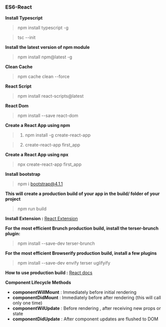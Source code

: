 ### ES6-React

**Install Typescript**

>npm install typescript -g

>tsc --init

**Install the latest version of npm module**

>npm install npm@latest -g

**Clean Cache**
> npm cache clean --force

**React Script**
> npm install react-scripts@latest

**React Dom**
> npm install --save react-dom

**Create a React App using npm**

> 1. npm install -g create-react-app

> 2. create-react-app first_app

**Create a React App using npx**

> npx create-react-app first_app

**Install bootstrap**

> npm i bootstrap@4.1.1

**This will create a production build of your app in the build/ folder of your project**

> npm run build

**Install Extension :** [React Extension](https://chrome.google.com/webstore/detail/react-developer-tools/fmkadmapgofadopljbjfkapdkoienihi
"React")

**For the most efficient Brunch production build, install the terser-brunch plugin:**

> npm install --save-dev terser-brunch

**For the most efficient Browserify production build, install a few plugins**

> npm install --save-dev envify terser uglifyify 

**How to use production build :** [React docs](https://reactjs.org/docs/optimizing-performance.html#use-the-production-build
"React docs")

**Component Lifecycle Methods**

* **componentWillMount** : Immediately before initial rendering 
* **componentDidMount**  : Immediately before after rendering (this will call only one time) 
* **componentWilUpdate** : Before rendering , after receiving new props or state
* **componentDidUpdate** : After component updates are flushed to DOM 
